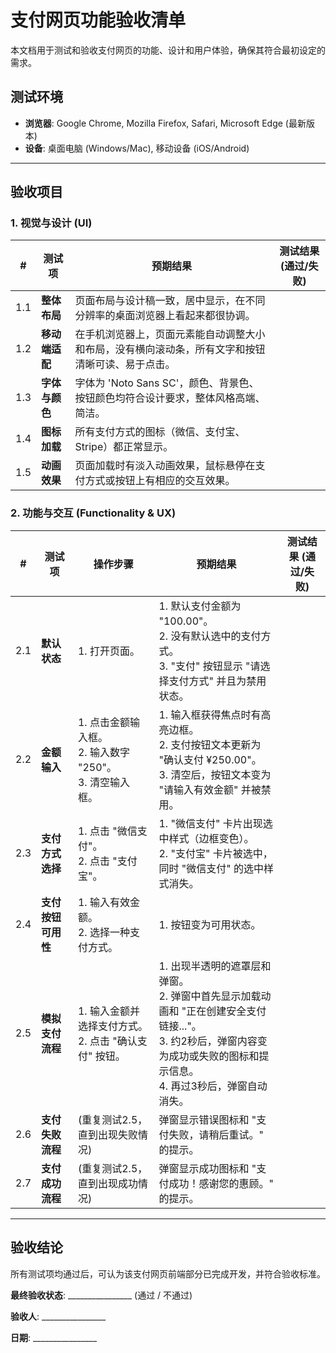 # 支付网页功能验收清单

本文档用于测试和验收支付网页的功能、设计和用户体验，确保其符合最初设定的需求。

## 测试环境
*   **浏览器**: Google Chrome, Mozilla Firefox, Safari, Microsoft Edge (最新版本)
*   **设备**: 桌面电脑 (Windows/Mac), 移动设备 (iOS/Android)

---

## 验收项目

### 1. 视觉与设计 (UI)

| # | 测试项 | 预期结果 | 测试结果 (通过/失败) |
|---|---|---|---|
| 1.1 | **整体布局** | 页面布局与设计稿一致，居中显示，在不同分辨率的桌面浏览器上看起来都很协调。 | |
| 1.2 | **移动端适配** | 在手机浏览器上，页面元素能自动调整大小和布局，没有横向滚动条，所有文字和按钮清晰可读、易于点击。 | |
| 1.3 | **字体与颜色** | 字体为 'Noto Sans SC'，颜色、背景色、按钮颜色均符合设计要求，整体风格高端、简洁。 | |
| 1.4 | **图标加载** | 所有支付方式的图标（微信、支付宝、Stripe）都正常显示。 | |
| 1.5 | **动画效果** | 页面加载时有淡入动画效果，鼠标悬停在支付方式或按钮上有相应的交互效果。 | |

### 2. 功能与交互 (Functionality & UX)

| # | 测试项 | 操作步骤 | 预期结果 | 测试结果 (通过/失败) |
|---|---|---|---|---|
| 2.1 | **默认状态** | 1. 打开页面。 | 1. 默认支付金额为 "100.00"。 <br> 2. 没有默认选中的支付方式。 <br> 3. "支付" 按钮显示 "请选择支付方式" 并且为禁用状态。 | |
| 2.2 | **金额输入** | 1. 点击金额输入框。 <br> 2. 输入数字 "250"。 <br> 3. 清空输入框。 | 1. 输入框获得焦点时有高亮边框。 <br> 2. 支付按钮文本更新为 "确认支付 ¥250.00"。 <br> 3. 清空后，按钮文本变为 "请输入有效金额" 并被禁用。| |
| 2.3 | **支付方式选择** | 1. 点击 "微信支付"。 <br> 2. 点击 "支付宝"。 | 1. "微信支付" 卡片出现选中样式（边框变色）。 <br> 2. "支付宝" 卡片被选中，同时 "微信支付" 的选中样式消失。 | |
| 2.4 | **支付按钮可用性**| 1. 输入有效金额。 <br> 2. 选择一种支付方式。 | 1. 按钮变为可用状态。 | |
| 2.5 | **模拟支付流程** | 1. 输入金额并选择支付方式。<br> 2. 点击 "确认支付" 按钮。 | 1. 出现半透明的遮罩层和弹窗。 <br> 2. 弹窗中首先显示加载动画和 "正在创建安全支付链接..."。<br> 3. 约2秒后，弹窗内容变为成功或失败的图标和提示信息。<br> 4. 再过3秒后，弹窗自动消失。 | |
| 2.6 | **支付失败流程** | (重复测试2.5，直到出现失败情况) | 弹窗显示错误图标和 "支付失败，请稍后重试。" 的提示。| |
| 2.7 | **支付成功流程** | (重复测试2.5，直到出现成功情况) | 弹窗显示成功图标和 "支付成功！感谢您的惠顾。" 的提示。| |

---

## 验收结论

所有测试项均通过后，可认为该支付网页前端部分已完成开发，并符合验收标准。

**最终验收状态**: ________________ (通过 / 不通过)

**验收人**: ________________

**日期**: ________________ 